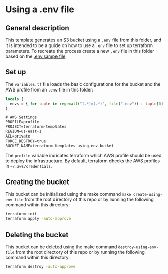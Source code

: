 # Using a .env file

## General description

This template generates an S3 bucket using a `.env` file from this folder, and it is intended to be a guide on how to use a `.env` file to set up terraform parameters. To recreate the process create a new `.env` file in this folder based on the [.env.sampe file](https://github.com/ricardo8aib/terraform-templates/tree/main/templates/utils-using-env-file/.env.sample).

## Set up

The `variables.tf` file loads the basic configurations for the bucket and the AWS profile from an `.env` file in this folder:

``` tf
locals {
  envs = { for tuple in regexall("(.*)=(.*)", file(".env")) : tuple[0] => sensitive(tuple[1]) }
}
```

``` txt
# AWS Settings
PROFILE=profile
PROJECT=terraform-templates
REGION=us-east-1
ACL=private
FORCE_DESTROY=true
BUCKET_NAME=terraform-templates-using-env-bucket
```

 The `profile` variable indicates terraform which AWS profile should be used to deploy the infrastructure. By default, terraform checks the AWS profiles in `~/.aws/credentials`.

## Creating the bucket

This bucket can be initialized using the make command `make create-using-env-file` from the root directory of this repo or by running the following command within this directory:

``` bash
terraform init
terraform apply -auto-approve
```

## Deleting the bucket

This bucket can be deleted using the make command `destroy-using-env-file` from the root directory of this repo or by running the following command within this directory:

``` bash
terraform destroy -auto-approve
```
